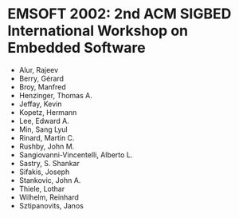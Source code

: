 # EMSOFT 2002: 2nd ACM SIGBED International Workshop on Embedded Software
* Alur, Rajeev
* Berry, Gérard
* Broy, Manfred
* Henzinger, Thomas A.
* Jeffay, Kevin
* Kopetz, Hermann
* Lee, Edward A.
* Min, Sang Lyul
* Rinard, Martin C.
* Rushby, John M.
* Sangiovanni-Vincentelli, Alberto L.
* Sastry, S. Shankar
* Sifakis, Joseph
* Stankovic, John A.
* Thiele, Lothar
* Wilhelm, Reinhard
* Sztipanovits, Janos
